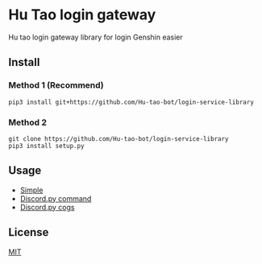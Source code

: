 # Hu Tao login gateway
Hu tao login gateway library for login Genshin easier

## Install
### Method 1 (Recommend)
```
pip3 install git+https://github.com/Hu-tao-bot/login-service-library
```
### Method 2
```
git clone https://github.com/Hu-tao-bot/login-service-library
pip3 install setup.py
```

## Usage
- [Simple](./example/basic.py)
- [Discord.py command](./example/discordpy.py)
- [Discord.py cogs](./example/discord_cog/)

## License 
[MIT](./LICENSE)
